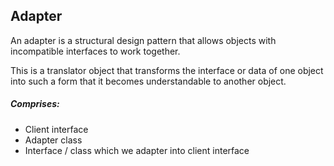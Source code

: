 ## Adapter

An adapter is a structural design pattern that allows objects with incompatible interfaces to work together.

This is a translator object that transforms the interface or data of one object into such a form that it becomes understandable to another object.

##### Comprises:

- Client interface
- Adapter class
- Interface / class which we adapter into client interface
